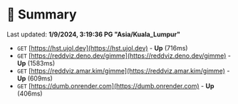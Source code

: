 # 📖 Summary
Last updated: **1/9/2024, 3:19:36 PG "Asia/Kuala_Lumpur"**

- `GET` [https://hst.ujol.dev](https://hst.ujol.dev) - **Up** (716ms)
- `GET` [https://reddviz.deno.dev/gimme](https://reddviz.deno.dev/gimme) - **Up** (1583ms)
- `GET` [https://reddviz.amar.kim/gimme](https://reddviz.amar.kim/gimme) - **Up** (609ms)
- `GET` [https://dumb.onrender.com](https://dumb.onrender.com) - **Up** (406ms)
